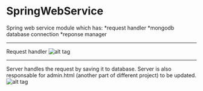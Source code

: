 # SpringWebService
Spring web service module which has:
	*request handler
	*mongodb database connection
	*reponse manager

- - - -
Request handler
![alt tag](http://i.imgur.com/vNopiHe.png)

- - - -
Server handles the request by saving it to database.
Server is also responsable for admin.html (another part of different project) to be updated.
![alt tag](http://i.imgur.com/bk6WrZh.png)
